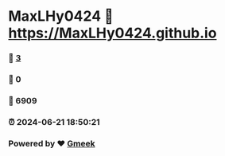 # MaxLHy0424 :link: https://MaxLHy0424.github.io 
### :page_facing_up: [3](https://MaxLHy0424.github.io/tag.html) 
### :speech_balloon: 0 
### :hibiscus: 6909 
### :alarm_clock: 2024-06-21 18:50:21 
### Powered by :heart: [Gmeek](https://github.com/Meekdai/Gmeek)
